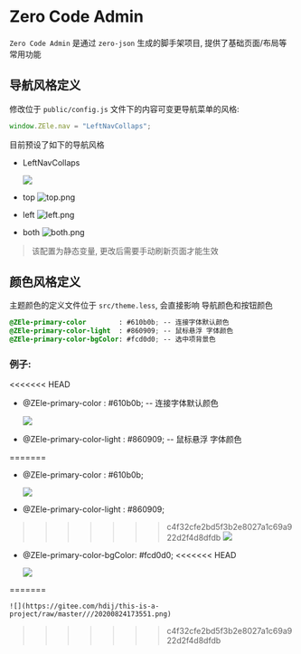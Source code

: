 # Zero Code Admin

`Zero Code Admin` 是通过 `zero-json` 生成的脚手架项目, 提供了基础页面/布局等常用功能

## 导航风格定义

修改位于 `public/config.js` 文件下的内容可变更导航菜单的风格:

```javascript
window.ZEle.nav = "LeftNavCollaps";
```

目前预设了如下的导航风格

- LeftNavCollaps 
	
	![](https://gitee.com/hdij/this-is-a-project/raw/master///20200824182907.png)
	
- top
	![top.png](https://cdn.jsdelivr.net/gh/h89916300/this-is-a-project/1598256352452-1598256352443-top.png)
	
- left
	![left.png](https://gitee.com/hdij/this-is-a-project/raw/master///20200824171054.png)

- both
	![both.png](https://gitee.com/hdij/this-is-a-project/raw/master///20200824171218.png)

> 该配置为静态变量, 更改后需要手动刷新页面才能生效

## 颜色风格定义

主题颜色的定义文件位于 `src/theme.less`, 会直接影响 导航颜色和按钮颜色

```css
@ZEle-primary-color        : #610b0b; -- 连接字体默认颜色
@ZEle-primary-color-light  : #860909; -- 鼠标悬浮 字体颜色
@ZEle-primary-color-bgColor: #fcd0d0; -- 选中项背景色
```
### 例子:
<<<<<<< HEAD
- @ZEle-primary-color        : #610b0b; -- 连接字体默认颜色
  
	![](https://gitee.com/hdij/this-is-a-project/raw/master///20200824172729.png)
  
- @ZEle-primary-color-light  : #860909; -- 鼠标悬浮 字体颜色
  
=======
- @ZEle-primary-color        : #610b0b; 
   
	![](https://gitee.com/hdij/this-is-a-project/raw/master///20200824172729.png)

- @ZEle-primary-color-light  : #860909; 
   
>>>>>>> c4f32cfe2bd5f3b2e8027a1c69a922d2f4d8dfdb
	![](https://gitee.com/hdij/this-is-a-project/raw/master///20200824173327.png)
  
- @ZEle-primary-color-bgColor: #fcd0d0;
<<<<<<< HEAD
  
	![](https://gitee.com/hdij/this-is-a-project/raw/master///20200824173551.png)
  
=======
   
	![](https://gitee.com/hdij/this-is-a-project/raw/master///20200824173551.png)
>>>>>>> c4f32cfe2bd5f3b2e8027a1c69a922d2f4d8dfdb
